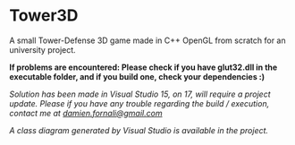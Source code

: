 # Tower3D
A small Tower-Defense 3D game made in C++ OpenGL from scratch for an university project.

**If problems are encountered:
Please check if you have glut32.dll in the executable folder, and if you build one, check your dependencies :)**


*Solution has been made in Visual Studio 15, on 17, will require a project update.*
*Please if you have any trouble regarding the build / execution, contact me at damien.fornali@gmail.com*

*A class diagram generated by Visual Studio is available in the project.*
